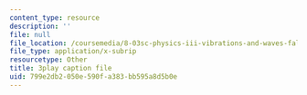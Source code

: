 ```yaml
---
content_type: resource
description: ''
file: null
file_location: /coursemedia/8-03sc-physics-iii-vibrations-and-waves-fall-2016/799e2db2050e590fa383bb595a8d5b0e_RhIh1zw0-BM.vtt
file_type: application/x-subrip
resourcetype: Other
title: 3play caption file
uid: 799e2db2-050e-590f-a383-bb595a8d5b0e
---
```

